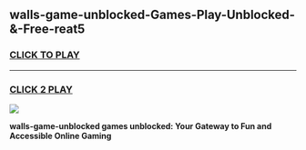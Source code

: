 
## walls-game-unblocked-Games-Play-Unblocked-&-Free-reat5
<h3>
<a href="https://premium76.site?title=walls-game-unblocked&ref=24A">CLICK TO PLAY</a></h3>
<hr>

<h3>
<a href="https://premium76.site?title=walls-game-unblocked&ref=24A">CLICK 2 PLAY</a>
  
</h3>

<a href="https://premium76.site?title=walls-game-unblocked&ref=24A"><img src="https://clearcache.store/games.png"></a>


**walls-game-unblocked games unblocked: Your Gateway to Fun and Accessible Online Gaming**
